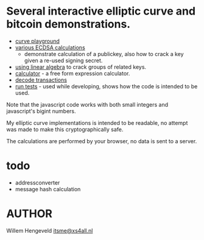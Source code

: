# Several interactive elliptic curve and bitcoin demonstrations.

 * [curve playground](https://rawcdn.githack.com/nlitsme/bitcoinexplainer/0a90433630d4ec0b159fd4eb36b97cc949301e8d/curve.html)
 * [various ECDSA calculations](https://rawcdn.githack.com/nlitsme/bitcoinexplainer/0a90433630d4ec0b159fd4eb36b97cc949301e8d/ecdsacrack.html)
    * demonstrate calculation of a publickey, also how to crack a key given a re-used signing secret.
 * [using linear algebra](https://rawcdn.githack.com/nlitsme/bitcoinexplainer/0a90433630d4ec0b159fd4eb36b97cc949301e8d/linearequations.html) to crack groups of related keys.
 * [calculator](https://rawcdn.githack.com/nlitsme/bitcoinexplainer/0a90433630d4ec0b159fd4eb36b97cc949301e8d/calculator.html) - a free form expression calculator.
 * [decode transactions](https://rawcdn.githack.com/nlitsme/bitcoinexplainer/0a90433630d4ec0b159fd4eb36b97cc949301e8d/transaction.html)
 * [run tests](https://rawcdn.githack.com/nlitsme/bitcoinexplainer/0a90433630d4ec0b159fd4eb36b97cc949301e8d/unittest.html) - used while developing, shows how the code is intended to be used.


Note that the javascript code works with both small integers and javascript's bigint numbers.

My elliptic curve implementations is intended to be readable, no attempt was made to make this
cryptographically safe.

The calculations are performed by your browser, no data is sent to a server.


# todo

 * addressconverter
 * message hash calculation


# AUTHOR

Willem Hengeveld <itsme@xs4all.nl>

